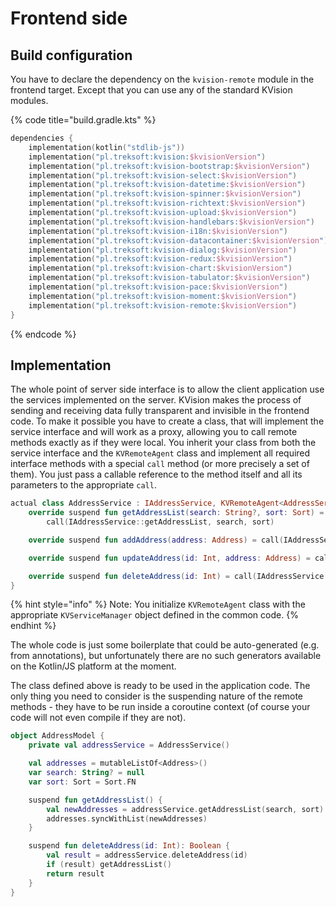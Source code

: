 # Frontend side

## Build configuration

You have to declare the dependency on the `kvision-remote`  module in the frontend target. Except that you can use any of the standard KVision modules.

{% code title="build.gradle.kts" %}
```kotlin
dependencies {
    implementation(kotlin("stdlib-js"))
    implementation("pl.treksoft:kvision:$kvisionVersion")
    implementation("pl.treksoft:kvision-bootstrap:$kvisionVersion")
    implementation("pl.treksoft:kvision-select:$kvisionVersion")
    implementation("pl.treksoft:kvision-datetime:$kvisionVersion")
    implementation("pl.treksoft:kvision-spinner:$kvisionVersion")
    implementation("pl.treksoft:kvision-richtext:$kvisionVersion")
    implementation("pl.treksoft:kvision-upload:$kvisionVersion")
    implementation("pl.treksoft:kvision-handlebars:$kvisionVersion")
    implementation("pl.treksoft:kvision-i18n:$kvisionVersion")
    implementation("pl.treksoft:kvision-datacontainer:$kvisionVersion")
    implementation("pl.treksoft:kvision-dialog:$kvisionVersion")
    implementation("pl.treksoft:kvision-redux:$kvisionVersion")
    implementation("pl.treksoft:kvision-chart:$kvisionVersion")
    implementation("pl.treksoft:kvision-tabulator:$kvisionVersion")
    implementation("pl.treksoft:kvision-pace:$kvisionVersion")
    implementation("pl.treksoft:kvision-moment:$kvisionVersion")
    implementation("pl.treksoft:kvision-remote:$kvisionVersion")
}
```
{% endcode %}

## Implementation

The whole point of server side interface is to allow the client application use the services implemented on the server. KVision makes the process of sending and receiving data fully transparent and invisible in the frontend code. To make it possible you have to create a class, that will implement the service interface and will work as a proxy, allowing you to call remote methods exactly as if they were local. You inherit your class from both the service interface and the `KVRemoteAgent` class and implement all required interface methods with a special `call` method \(or more precisely a set of them\). You just pass a callable reference to the method itself and all its parameters to the appropriate `call`.  

```kotlin
actual class AddressService : IAddressService, KVRemoteAgent<AddressService>(AddressServiceManager) {
    override suspend fun getAddressList(search: String?, sort: Sort) =
        call(IAddressService::getAddressList, search, sort)

    override suspend fun addAddress(address: Address) = call(IAddressService::addAddress, address)

    override suspend fun updateAddress(id: Int, address: Address) = call(IAddressService::updateAddress, id, address)

    override suspend fun deleteAddress(id: Int) = call(IAddressService::deleteAddress, id)
}
```

{% hint style="info" %}
Note: You initialize `KVRemoteAgent` class with the appropriate `KVServiceManager` object defined in the common code.
{% endhint %}

The whole code is just some boilerplate that could be auto-generated \(e.g. from annotations\), but unfortunately there are no such generators available on the Kotlin/JS platform at the moment.

The class defined above is ready to be used in the application code. The only thing you need to consider is  the suspending nature of the remote methods - they have to be run inside a coroutine context \(of course your code will not even compile if they are not\).

```kotlin
object AddressModel {
    private val addressService = AddressService()

    val addresses = mutableListOf<Address>()
    var search: String? = null
    var sort: Sort = Sort.FN

    suspend fun getAddressList() {
        val newAddresses = addressService.getAddressList(search, sort)
        addresses.syncWithList(newAddresses)
    }

    suspend fun deleteAddress(id: Int): Boolean {
        val result = addressService.deleteAddress(id)
        if (result) getAddressList()
        return result
    }
}   
```

 





